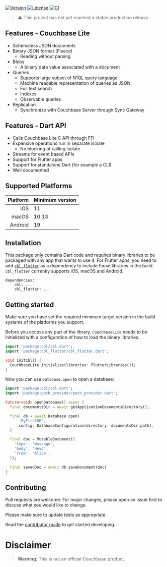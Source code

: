 [![Version](https://badgen.net/pub/v/cbl)](https://pub.dev/packages/cbl)
[![License](https://badgen.net/pub/license/cbl)](https://github.com/cofu-app/cbl-dart/blob/main/packages/cbl/LICENSE)
[![CI](https://github.com/cofu-app/cbl-dart/actions/workflows/ci.yaml/badge.svg)](https://github.com/cofu-app/cbl-dart/actions/workflows/ci.yaml)

> :warning: This project has not yet reached a stable production release.

## Features - Couchbase Lite

- Schemaless JSON documents
- Binary JSON format (Fleece)
  - Reading without parsing
- Blobs
  - A binary data value associated with a document
- Queries
  - Supports large subset of N1QL query language
  - Machine readable representation of queries as JSON
  - Full text search
  - Indexes
  - Observable queries
- Replication
  - Synchronize with Couchbase Server through Sync Gateway

## Features - Dart API

- Calls Couchbase Lite C API through FFI
- Expensive operations run in separate isolate
  - No blocking of calling isolate
- Streams for event based APIs
- Support for Flutter apps
- Support for standalone Dart (for example a CLI)
- Well documented

## Supported Platforms

| Platform | Minimum version |
| -------: | --------------- |
|      iOS | 11              |
|    macOS | 10.13           |
|  Android | 19              |

## Installation

This package only contains Dart code and requires binary libraries to be
packaged with any app that wants to use it. For Flutter apps, you need to add
[`cbl_flutter`](https://pub.dev/packages/cbl_flutter) as a dependency to include
those libraries in the build. `cbl_flutter` currently supports iOS, macOS and
Android.

```pubspec
dependencies:
    cbl: ...
    cbl_flutter: ...
```

## Getting started

Make sure you have set the required minimum target version in the build systems
of the platforms you support.

Before you access any part of the library, `CouchbaseLite` needs to be
initialized with a configuration of how to load the binary libraries.

```dart
import 'package:cbl/cbl.dart';
import 'package:cbl_flutter/cbl_flutter.dart';

void initCbl() {
  CouchbaseLite.initialize(libraries: flutterLibraries());
}
```

Now you can use `Database.open` to open a database:

```dart
import 'package:cbl/cbl.dart';
import 'package:path_provider/path_provider.dart';

Future<void> openDatabase() async {
  final documentsDir = await getApplicationDocumentsDirectory();

  final db = await Database.open(
      'MyFirstDB',
      config: DatabaseConfiguration(directory: documentsDir.path),
  )

  final doc = MutableDocument({
    'type': 'message',
    'body': 'Heyo',
    'from': 'Alice',
  });

  final savedDoc = await db.saveDocument(doc)
}
```

## Contributing

Pull requests are welcome. For major changes, please open an issue first to
discuss what you would like to change.

Please make sure to update tests as appropriate.

Read the [contributor guide] to get started developing.

# Disclaimer

> **Warning:** This is not an official Couchbase product.

[contributor guide]: ../../docs/CONTRIBUTOR_GUIDE.md
